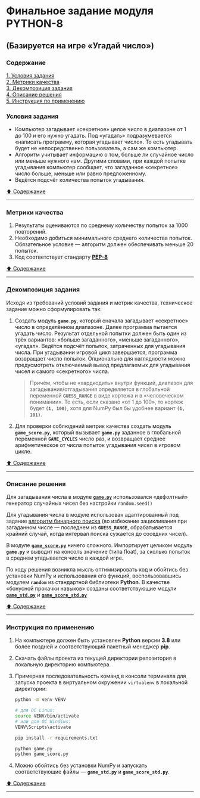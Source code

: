 # Финальное задание модуля PYTHON-8 #

## (Базируется на игре &laquo;Угадай число&raquo;) ##

### Содержание ###

[1. Условия задания](#условия-задания)    
[2. Метрики качества](#метрики-качества)    
[3. Декомпозиция задания](#декомпозиция-задания)    
[4. Описание решения](#описание-решения)    
[5. Инструкция по применению](#инструкция-по-применению)    

### Условия задания ###

- Компьютер загадывает &laquo;секретное&raquo; целое число в диапазоне от 1 до
100 и его нужно угадать. Под &laquo;угадать&raquo; подразумевается
&laquo;написать программу, которая угадывает число&raquo;. То есть угадывать
будет не непосредственно пользователь, а сам же компьютер.
- Алгоритм учитывает информацию о том, больше ли случайное число или меньше
нужного нам. Другими словами, при каждой попытке угадывания компьютер сообщает,
что загаданное &laquo;секретное&raquo; число больше, меньше или равно
предложенному.
- Ведётся подсчёт количества попыток угадывания.

[:arrow_up: Содержание](#содержание)

----

### Метрики качества ###

1. Результаты оцениваются по среднему количеству попыток за 1000 повторений.
2. Необходимо добиться минимального среднего количества попыток. Обязательное
условие&nbsp;&mdash; алгоритм должен обеспечивать меньше 20 попыток.
3. Код соответствует стандарту [**PEP-8**](https://peps.python.org/pep-0008/)

[:arrow_up: Содержание](#содержание)

----

### Декомпозиция задания ###

Исходя из требований условий задания и метрик качества, техническое задание
можно сформулировать так:

1. Создать модуль **`game.py`**, который сначала загадывает
&laquo;секретное&raquo; число в определённом диапазоне. Далее программа пытается
угадать число. Результат отдельной попытки должен быть один из трёх вариантов:
&laquo;больше загаданного&raquo;, &laquo;меньше загаданного&raquo;,
&laquo;угадал&raquo;. Ведётся подсчёт попыток, затраченных для угадывания числа.
При угадывании игровой цикл завершается, программа возвращает число попыток.
Опционально для наглядности можно предусмотреть отключаемый вывод предлагаемых
для угадывания чисел и самого &laquo;секретного&raquo; числа.
    > Причём, чтобы не &laquo;хардкодить&raquo; внутри функций, диапазон для
    загадывания/отгадывания определяется в глобальной переменной
    **`GUESS_RANGE`** в виде кортежа и в &laquo;человеческом понимании&raquo;.
    То есть, если сказано &laquo;от 1 до 100&raquo;, то кортеж будет
    **`(1, 100)`**, хотя для NumPy был бы удобнее вариант **`(1, 101)`**.
2. Для проверки соблюдений метрик качества создать модуль
**`game_score.py`**, который вызывает **`game.py`** заданное в глобальной
переменной **`GAME_CYCLES`** число раз, и возвращает среднее арифметическое от
числа попыток угадывания чисел в игровом цикле.

[:arrow_up: Содержание](#содержание)

----

### Описание решения ###

Для загадывания числа в модуле
[**`game.py`**](https://github.com/stalkspectrum/sf-ds-course-all/blob/master/01-11-PYTHON-8/P8_Task/game.py)
использовался &laquo;дефолтный&raquo; генератор случайных чисел без настройки
`random.seed()`    
    
Для угадывания числа в модуле использован адаптированный под задание
[алгоритм бинарного поиска](https://blog.skillfactory.ru/glossary/binarnyj-poisk/)
(во избежание зацикливания при загаданном числе&nbsp;&mdash; последнем из
**`GUESS_RANGE`**, обрабатывается крайний случай, когда интервал поиска сужается
до соседних чисел).    
    
В модуле
[**`game_score.py`**](https://github.com/stalkspectrum/sf-ds-course-all/blob/master/01-11-PYTHON-8/P8_Task/game_score.py)
ничего сложного. Импортирует целиком модуль **`game.py`** и выводит на консоль
значение (типа float), за сколько попыток в среднем угадывается число в каждой
игре.
    
По ходу решения возникла мысль оптимизировать код и обойтись без установки NumPy
и использования его функций, воспользовавшись модулем **`random`** из
стандартной библиотеки **Python**. В качестве &laquo;бонусной прокачки
навыков&raquo; созданы соответствующие модули
[**`game_std.py`**](https://github.com/stalkspectrum/sf-ds-course-all/blob/master/01-11-PYTHON-8/P8_Task/game_std.py)
и
[**`game_score_std.py`**](https://github.com/stalkspectrum/sf-ds-course-all/blob/master/01-11-PYTHON-8/P8_Task/game_score_std.py)

[:arrow_up: Содержание](#содержание)

----

### Инструкция по применению ###

1. На компьютере должен быть установлен **Python** версии **3.8** или более
поздней и соответствующий пакетный менеджер **pip**.
2. Скачать файлы проекта из текущей директории репозитория в локальную
директорию компьютера.
3. Примерная последовательность команд в консоли терминала для запуска проекта
в виртуальном окружении `virtualenv` в локальной директории:    

    ```bash
    python -m venv VENV

    # для ОС Linux:
    source VENV/bin/activate
    # или для ОС Windiws:
    VENV\Scripts\activate

    pip install -r requirements.txt

    python game.py
    python game_score.py
    ```

4. Можно обойтись без установки NumPy и запускать соответствующие
файлы&nbsp;&mdash; **`game_std.py`** и **`game_score_std.py`**.

[:arrow_up: Содержание](#содержание)

----
